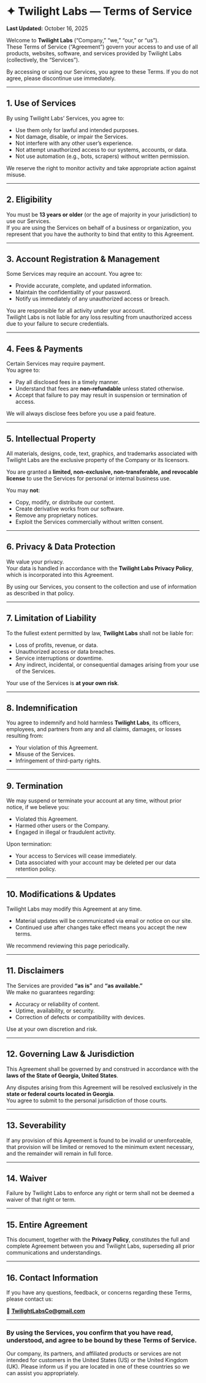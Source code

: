 # ✦ Twilight Labs — Terms of Service
**Last Updated:** October 16, 2025  

Welcome to **Twilight Labs** (“Company,” “we,” “our,” or “us”).  
These Terms of Service (“Agreement”) govern your access to and use of all products, websites, software, and services provided by Twilight Labs (collectively, the “Services”).  

By accessing or using our Services, you agree to these Terms. If you do not agree, please discontinue use immediately.

---

## 1. Use of Services
By using Twilight Labs’ Services, you agree to:
- Use them only for lawful and intended purposes.
- Not damage, disable, or impair the Services.
- Not interfere with any other user’s experience.
- Not attempt unauthorized access to our systems, accounts, or data.
- Not use automation (e.g., bots, scrapers) without written permission.

We reserve the right to monitor activity and take appropriate action against misuse.

---

## 2. Eligibility
You must be **13 years or older** (or the age of majority in your jurisdiction) to use our Services.  
If you are using the Services on behalf of a business or organization, you represent that you have the authority to bind that entity to this Agreement.

---

## 3. Account Registration & Management
Some Services may require an account. You agree to:
- Provide accurate, complete, and updated information.
- Maintain the confidentiality of your password.
- Notify us immediately of any unauthorized access or breach.

You are responsible for all activity under your account.  
Twilight Labs is not liable for any loss resulting from unauthorized access due to your failure to secure credentials.

---

## 4. Fees & Payments
Certain Services may require payment.  
You agree to:
- Pay all disclosed fees in a timely manner.
- Understand that fees are **non-refundable** unless stated otherwise.
- Accept that failure to pay may result in suspension or termination of access.

We will always disclose fees before you use a paid feature.

---

## 5. Intellectual Property
All materials, designs, code, text, graphics, and trademarks associated with Twilight Labs are the exclusive property of the Company or its licensors.

You are granted a **limited, non-exclusive, non-transferable, and revocable license** to use the Services for personal or internal business use.

You may **not**:
- Copy, modify, or distribute our content.
- Create derivative works from our software.
- Remove any proprietary notices.
- Exploit the Services commercially without written consent.

---

## 6. Privacy & Data Protection
We value your privacy.  
Your data is handled in accordance with the **Twilight Labs Privacy Policy**, which is incorporated into this Agreement.

By using our Services, you consent to the collection and use of information as described in that policy.

---

## 7. Limitation of Liability
To the fullest extent permitted by law, **Twilight Labs** shall not be liable for:
- Loss of profits, revenue, or data.  
- Unauthorized access or data breaches.  
- Service interruptions or downtime.  
- Any indirect, incidental, or consequential damages arising from your use of the Services.

Your use of the Services is **at your own risk**.

---

## 8. Indemnification
You agree to indemnify and hold harmless **Twilight Labs**, its officers, employees, and partners from any and all claims, damages, or losses resulting from:
- Your violation of this Agreement.  
- Misuse of the Services.  
- Infringement of third-party rights.

---

## 9. Termination
We may suspend or terminate your account at any time, without prior notice, if we believe you:
- Violated this Agreement.  
- Harmed other users or the Company.  
- Engaged in illegal or fraudulent activity.

Upon termination:
- Your access to Services will cease immediately.  
- Data associated with your account may be deleted per our data retention policy.

---

## 10. Modifications & Updates
Twilight Labs may modify this Agreement at any time.  
- Material updates will be communicated via email or notice on our site.  
- Continued use after changes take effect means you accept the new terms.  

We recommend reviewing this page periodically.

---

## 11. Disclaimers
The Services are provided **“as is”** and **“as available.”**  
We make no guarantees regarding:
- Accuracy or reliability of content.  
- Uptime, availability, or security.  
- Correction of defects or compatibility with devices.

Use at your own discretion and risk.

---

## 12. Governing Law & Jurisdiction
This Agreement shall be governed by and construed in accordance with the **laws of the State of Georgia, United States**.  

Any disputes arising from this Agreement will be resolved exclusively in the **state or federal courts located in Georgia**.  
You agree to submit to the personal jurisdiction of those courts.

---

## 13. Severability
If any provision of this Agreement is found to be invalid or unenforceable, that provision will be limited or removed to the minimum extent necessary, and the remainder will remain in full force.

---

## 14. Waiver
Failure by Twilight Labs to enforce any right or term shall not be deemed a waiver of that right or term.

---

## 15. Entire Agreement
This document, together with the **Privacy Policy**, constitutes the full and complete Agreement between you and Twilight Labs, superseding all prior communications and understandings.

---

## 16. Contact Information
If you have any questions, feedback, or concerns regarding these Terms, please contact us:  

📧 **TwilightLabsCo@gmail.com**

---

### By using the Services, you confirm that you have read, understood, and agree to be bound by these Terms of Service.

Our company, its partners, and affiliated products or services are not intended for customers in the United States (US) or the United Kingdom (UK). Please inform us if you are located in one of these countries so we can assist you appropriately.

